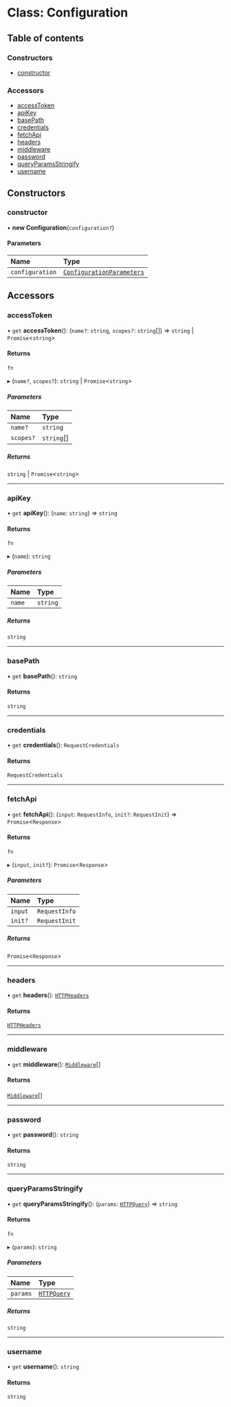 # Class: Configuration

## Table of contents

### Constructors

- [constructor](Configuration.md#constructor)

### Accessors

- [accessToken](Configuration.md#accesstoken)
- [apiKey](Configuration.md#apikey)
- [basePath](Configuration.md#basepath)
- [credentials](Configuration.md#credentials)
- [fetchApi](Configuration.md#fetchapi)
- [headers](Configuration.md#headers)
- [middleware](Configuration.md#middleware)
- [password](Configuration.md#password)
- [queryParamsStringify](Configuration.md#queryparamsstringify)
- [username](Configuration.md#username)

## Constructors

### <a id="constructor" name="constructor"></a> constructor

• **new Configuration**(`configuration?`)

#### Parameters

| Name | Type |
| :------ | :------ |
| `configuration` | [`ConfigurationParameters`](../interfaces/ConfigurationParameters.md) |

## Accessors

### <a id="accesstoken" name="accesstoken"></a> accessToken

• `get` **accessToken**(): (`name?`: `string`, `scopes?`: `string`[]) => `string` \| `Promise`<`string`\>

#### Returns

`fn`

▸ (`name?`, `scopes?`): `string` \| `Promise`<`string`\>

##### Parameters

| Name | Type |
| :------ | :------ |
| `name?` | `string` |
| `scopes?` | `string`[] |

##### Returns

`string` \| `Promise`<`string`\>

___

### <a id="apikey" name="apikey"></a> apiKey

• `get` **apiKey**(): (`name`: `string`) => `string`

#### Returns

`fn`

▸ (`name`): `string`

##### Parameters

| Name | Type |
| :------ | :------ |
| `name` | `string` |

##### Returns

`string`

___

### <a id="basepath" name="basepath"></a> basePath

• `get` **basePath**(): `string`

#### Returns

`string`

___

### <a id="credentials" name="credentials"></a> credentials

• `get` **credentials**(): `RequestCredentials`

#### Returns

`RequestCredentials`

___

### <a id="fetchapi" name="fetchapi"></a> fetchApi

• `get` **fetchApi**(): (`input`: `RequestInfo`, `init?`: `RequestInit`) => `Promise`<`Response`\>

#### Returns

`fn`

▸ (`input`, `init?`): `Promise`<`Response`\>

##### Parameters

| Name | Type |
| :------ | :------ |
| `input` | `RequestInfo` |
| `init?` | `RequestInit` |

##### Returns

`Promise`<`Response`\>

___

### <a id="headers" name="headers"></a> headers

• `get` **headers**(): [`HTTPHeaders`](../README.md#httpheaders)

#### Returns

[`HTTPHeaders`](../README.md#httpheaders)

___

### <a id="middleware" name="middleware"></a> middleware

• `get` **middleware**(): [`Middleware`](../interfaces/Middleware.md)[]

#### Returns

[`Middleware`](../interfaces/Middleware.md)[]

___

### <a id="password" name="password"></a> password

• `get` **password**(): `string`

#### Returns

`string`

___

### <a id="queryparamsstringify" name="queryparamsstringify"></a> queryParamsStringify

• `get` **queryParamsStringify**(): (`params`: [`HTTPQuery`](../README.md#httpquery)) => `string`

#### Returns

`fn`

▸ (`params`): `string`

##### Parameters

| Name | Type |
| :------ | :------ |
| `params` | [`HTTPQuery`](../README.md#httpquery) |

##### Returns

`string`

___

### <a id="username" name="username"></a> username

• `get` **username**(): `string`

#### Returns

`string`
